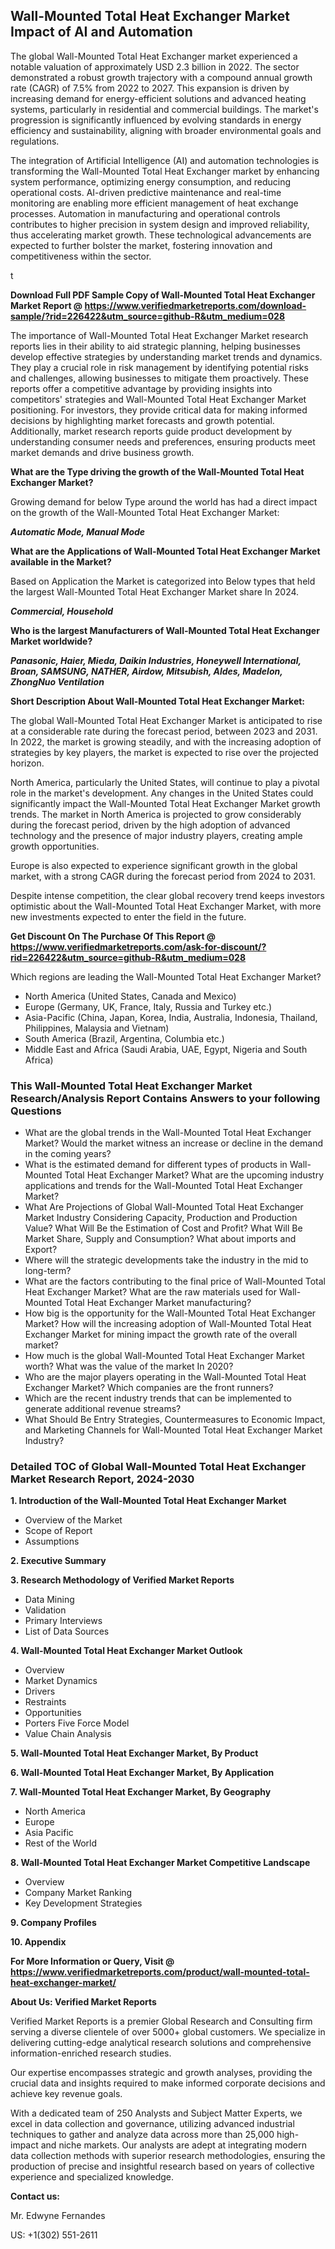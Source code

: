 <h2>Wall-Mounted Total Heat Exchanger Market Impact of AI and Automation</h2><p>The global Wall-Mounted Total Heat Exchanger market experienced a notable valuation of approximately USD 2.3 billion in 2022. The sector demonstrated a robust growth trajectory with a compound annual growth rate (CAGR) of 7.5% from 2022 to 2027. This expansion is driven by increasing demand for energy-efficient solutions and advanced heating systems, particularly in residential and commercial buildings. The market's progression is significantly influenced by evolving standards in energy efficiency and sustainability, aligning with broader environmental goals and regulations.</p><p>The integration of Artificial Intelligence (AI) and automation technologies is transforming the Wall-Mounted Total Heat Exchanger market by enhancing system performance, optimizing energy consumption, and reducing operational costs. AI-driven predictive maintenance and real-time monitoring are enabling more efficient management of heat exchange processes. Automation in manufacturing and operational controls contributes to higher precision in system design and improved reliability, thus accelerating market growth. These technological advancements are expected to further bolster the market, fostering innovation and competitiveness within the sector.</p>t</p><p id="" class=""><strong>Download Full PDF Sample Copy of Wall-Mounted Total Heat Exchanger Market Report @ <a href="https://www.verifiedmarketreports.com/download-sample/?rid=226422&utm_source=github-R&utm_medium=028" target="_blank">https://www.verifiedmarketreports.com/download-sample/?rid=226422&utm_source=github-R&utm_medium=028</a></strong></p><p>The importance of&nbsp;Wall-Mounted Total Heat Exchanger Market research reports lies in their ability to aid strategic planning, helping businesses develop effective strategies by understanding market trends and dynamics. They play a crucial role in risk management by identifying potential risks and challenges, allowing businesses to mitigate them proactively. These reports offer a competitive advantage by providing insights into competitors' strategies and Wall-Mounted Total Heat Exchanger Market positioning. For investors, they provide critical data for making informed decisions by highlighting market forecasts and growth potential. Additionally, market research reports guide product development by understanding consumer needs and preferences, ensuring products meet market demands and drive business growth.</p><p><strong>What are the&nbsp;Type driving the growth of the Wall-Mounted Total Heat Exchanger Market?</strong></p><p id="" class="">Growing demand for below Type around the world has had a direct impact on the growth of the Wall-Mounted Total Heat Exchanger Market:</p><em><strong>Automatic Mode, Manual Mode</strong></em></p><strong>What are the&nbsp;Applications&nbsp;of Wall-Mounted Total Heat Exchanger Market available in the Market?</strong></p><p id="" class="">Based on Application the Market is categorized into Below types that held the largest Wall-Mounted Total Heat Exchanger Market share In 2024.</p><em><strong>Commercial, Household</strong></em></p><strong>Who is the largest Manufacturers of Wall-Mounted Total Heat Exchanger Market worldwide?</strong></p><p><em><strong>Panasonic, Haier, Mieda, Daikin Industries, Honeywell International, Broan, SAMSUNG, NATHER, Airdow, Mitsubish, Aldes, Madelon, ZhongNuo Ventilation</strong></em></p><p id="" class=""><strong>Short Description About Wall-Mounted Total Heat Exchanger Market:</strong></p><p>The global Wall-Mounted Total Heat Exchanger Market is anticipated to rise at a considerable rate during the forecast period, between 2023 and 2031. In 2022, the market is growing steadily, and with the increasing adoption of strategies by key players, the market is expected to rise over the projected horizon.</p><p>North America, particularly the United States, will continue to play a pivotal role in the market's development. Any changes in the United States could significantly impact the Wall-Mounted Total Heat Exchanger Market growth trends. The market in North America is projected to grow considerably during the forecast period, driven by the high adoption of advanced technology and the presence of major industry players, creating ample growth opportunities.</p><p>Europe is also expected to experience significant growth in the global market, with a strong CAGR during the forecast period from 2024 to 2031.</p><p>Despite intense competition, the clear global recovery trend keeps investors optimistic about the Wall-Mounted Total Heat Exchanger Market, with more new investments expected to enter the field in the future.</p><p id="" class=""><strong>Get Discount On The Purchase Of This Report @ <a href="https://www.verifiedmarketreports.com/ask-for-discount/?rid=226422&utm_source=github-R&utm_medium=028" target="_blank">https://www.verifiedmarketreports.com/ask-for-discount/?rid=226422&utm_source=github-R&utm_medium=028</a></strong></p>Which regions are leading the Wall-Mounted Total Heat Exchanger Market?</p><ul><li>North America (United States, Canada and Mexico)</li><li>Europe (Germany, UK, France, Italy, Russia and Turkey etc.)</li><li>Asia-Pacific (China, Japan, Korea, India, Australia, Indonesia, Thailand, Philippines, Malaysia and Vietnam)</li><li>South America (Brazil, Argentina, Columbia etc.)</li><li>Middle East and Africa (Saudi Arabia, UAE, Egypt, Nigeria and South Africa)</li></ul><h3 id="" class="">This Wall-Mounted Total Heat Exchanger Market Research/Analysis Report Contains Answers to your following Questions</h3><ul><li>What are the global trends in the Wall-Mounted Total Heat Exchanger Market? Would the market witness an increase or decline in the demand in the coming years?</li><li>What is the estimated demand for different types of products in Wall-Mounted Total Heat Exchanger Market? What are the upcoming industry applications and trends for the Wall-Mounted Total Heat Exchanger Market?</li><li>What Are Projections of Global Wall-Mounted Total Heat Exchanger Market Industry Considering Capacity, Production and Production Value? What Will Be the Estimation of Cost and Profit? What Will Be Market Share, Supply and Consumption? What about imports and Export?</li><li>Where will the strategic developments take the industry in the mid to long-term?</li><li>What are the factors contributing to the final price of Wall-Mounted Total Heat Exchanger Market? What are the raw materials used for Wall-Mounted Total Heat Exchanger Market manufacturing?</li><li>How big is the opportunity for the Wall-Mounted Total Heat Exchanger Market? How will the increasing adoption of Wall-Mounted Total Heat Exchanger Market for mining impact the growth rate of the overall market?</li><li>How much is the global Wall-Mounted Total Heat Exchanger Market worth? What was the value of the market In 2020?</li><li>Who are the major players operating in the Wall-Mounted Total Heat Exchanger Market? Which companies are the front runners?</li><li>Which are the recent industry trends that can be implemented to generate additional revenue streams?</li><li>What Should Be Entry Strategies, Countermeasures to Economic Impact, and Marketing Channels for Wall-Mounted Total Heat Exchanger Market Industry?</li></ul><h3 id="" class="">Detailed TOC of Global Wall-Mounted Total Heat Exchanger Market Research Report, 2024-2030</h3><p id="" class=""><strong>1. Introduction of the Wall-Mounted Total Heat Exchanger Market</strong></p><ul><li>Overview of the Market</li><li>Scope of Report</li><li>Assumptions</li></ul><p id="" class=""><strong>2. Executive Summary</strong></p><p id="" class=""><strong>3. Research Methodology of Verified Market Reports</strong></p><ul><li>Data Mining</li><li>Validation</li><li>Primary Interviews</li><li>List of Data Sources</li></ul><p id="" class=""><strong>4. Wall-Mounted Total Heat Exchanger Market Outlook</strong></p><ul><li>Overview</li><li>Market Dynamics</li><li>Drivers</li><li>Restraints</li><li>Opportunities</li><li>Porters Five Force Model</li><li>Value Chain Analysis</li></ul><p id="" class=""><strong>5. Wall-Mounted Total Heat Exchanger Market, By Product</strong></p><p id="" class=""><strong>6. Wall-Mounted Total Heat Exchanger Market, By Application</strong></p><p id="" class=""><strong>7. Wall-Mounted Total Heat Exchanger Market, By Geography</strong></p><ul><li>North America</li><li>Europe</li><li>Asia Pacific</li><li>Rest of the World</li></ul><p id="" class=""><strong>8. Wall-Mounted Total Heat Exchanger Market Competitive Landscape</strong></p><ul><li>Overview</li><li>Company Market Ranking</li><li>Key Development Strategies</li></ul><p id="" class=""><strong>9. Company Profiles</strong></p><p id="" class=""><strong>10. Appendix</strong></p><p id="" class=""><strong>For More Information or Query, Visit @ <a href="https://www.verifiedmarketreports.com/product/wall-mounted-total-heat-exchanger-market/" target="_blank">https://www.verifiedmarketreports.com/product/wall-mounted-total-heat-exchanger-market/</a></strong></p><p id="" class=""><strong>About Us: Verified Market Reports</strong></p><p id="" class="">Verified Market Reports is a premier Global Research and Consulting firm serving a diverse clientele of over 5000+ global customers. We specialize in delivering cutting-edge analytical research solutions and comprehensive information-enriched research studies.</p><p id="" class="">Our expertise encompasses strategic and growth analyses, providing the crucial data and insights required to make informed corporate decisions and achieve key revenue goals.</p><p id="" class="">With a dedicated team of 250 Analysts and Subject Matter Experts, we excel in data collection and governance, utilizing advanced industrial techniques to gather and analyze data across more than 25,000 high-impact and niche markets. Our analysts are adept at integrating modern data collection methods with superior research methodologies, ensuring the production of precise and insightful research based on years of collective experience and specialized knowledge.</p><p id="" class=""><strong>Contact us:</strong></p><p id="" class="">Mr. Edwyne Fernandes</p><p id="" class="">US: +1(302) 551-2611</p>